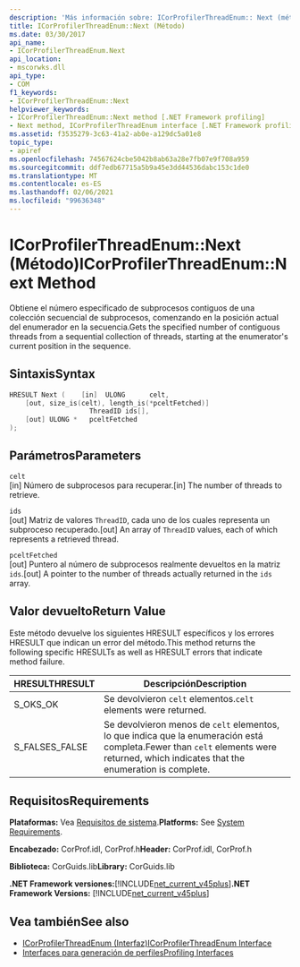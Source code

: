 ```yaml
---
description: 'Más información sobre: ICorProfilerThreadEnum:: Next (método)'
title: ICorProfilerThreadEnum::Next (Método)
ms.date: 03/30/2017
api_name:
- ICorProfilerThreadEnum.Next
api_location:
- mscorwks.dll
api_type:
- COM
f1_keywords:
- ICorProfilerThreadEnum::Next
helpviewer_keywords:
- ICorProfilerThreadEnum::Next method [.NET Framework profiling]
- Next method, ICorProfilerThreadEnum interface [.NET Framework profiling]
ms.assetid: f3535279-3c63-41a2-ab0e-a129dc5a01e8
topic_type:
- apiref
ms.openlocfilehash: 74567624cbe5042b8ab63a28e7fb07e9f708a959
ms.sourcegitcommit: ddf7edb67715a5b9a45e3dd44536dabc153c1de0
ms.translationtype: MT
ms.contentlocale: es-ES
ms.lasthandoff: 02/06/2021
ms.locfileid: "99636348"
---
```

# <a name="icorprofilerthreadenumnext-method"></a><span data-ttu-id="14602-103">ICorProfilerThreadEnum::Next (Método)</span><span class="sxs-lookup"><span data-stu-id="14602-103">ICorProfilerThreadEnum::Next Method</span></span>

<span data-ttu-id="14602-104">Obtiene el número especificado de subprocesos contiguos de una colección secuencial de subprocesos, comenzando en la posición actual del enumerador en la secuencia.</span><span class="sxs-lookup"><span data-stu-id="14602-104">Gets the specified number of contiguous threads from a sequential collection of threads, starting at the enumerator's current position in the sequence.</span></span>  
  
## <a name="syntax"></a><span data-ttu-id="14602-105">Sintaxis</span><span class="sxs-lookup"><span data-stu-id="14602-105">Syntax</span></span>  
  
```cpp  
HRESULT Next (    [in]  ULONG      celt,  
    [out, size_is(celt), length_is(*pceltFetched)]  
                    ThreadID ids[],  
    [out] ULONG *   pceltFetched  
);  
```  
  
## <a name="parameters"></a><span data-ttu-id="14602-106">Parámetros</span><span class="sxs-lookup"><span data-stu-id="14602-106">Parameters</span></span>  

 `celt`  
 <span data-ttu-id="14602-107">[in] Número de subprocesos para recuperar.</span><span class="sxs-lookup"><span data-stu-id="14602-107">[in] The number of threads to retrieve.</span></span>  
  
 `ids`  
 <span data-ttu-id="14602-108">[out] Matriz de valores `ThreadID`, cada uno de los cuales representa un subproceso recuperado.</span><span class="sxs-lookup"><span data-stu-id="14602-108">[out] An array of `ThreadID` values, each of which represents a retrieved thread.</span></span>  
  
 `pceltFetched`  
 <span data-ttu-id="14602-109">[out] Puntero al número de subprocesos realmente devueltos en la matriz `ids`.</span><span class="sxs-lookup"><span data-stu-id="14602-109">[out] A pointer to the number of threads actually returned in the `ids` array.</span></span>  
  
## <a name="return-value"></a><span data-ttu-id="14602-110">Valor devuelto</span><span class="sxs-lookup"><span data-stu-id="14602-110">Return Value</span></span>  

 <span data-ttu-id="14602-111">Este método devuelve los siguientes HRESULT específicos y los errores HRESULT que indican un error del método.</span><span class="sxs-lookup"><span data-stu-id="14602-111">This method returns the following specific HRESULTs as well as HRESULT errors that indicate method failure.</span></span>  
  
|<span data-ttu-id="14602-112">HRESULT</span><span class="sxs-lookup"><span data-stu-id="14602-112">HRESULT</span></span>|<span data-ttu-id="14602-113">Descripción</span><span class="sxs-lookup"><span data-stu-id="14602-113">Description</span></span>|  
|-------------|-----------------|  
|<span data-ttu-id="14602-114">S_OK</span><span class="sxs-lookup"><span data-stu-id="14602-114">S_OK</span></span>|<span data-ttu-id="14602-115">Se devolvieron `celt` elementos.</span><span class="sxs-lookup"><span data-stu-id="14602-115">`celt` elements were returned.</span></span>|  
|<span data-ttu-id="14602-116">S_FALSE</span><span class="sxs-lookup"><span data-stu-id="14602-116">S_FALSE</span></span>|<span data-ttu-id="14602-117">Se devolvieron menos de `celt` elementos, lo que indica que la enumeración está completa.</span><span class="sxs-lookup"><span data-stu-id="14602-117">Fewer than `celt` elements were returned, which indicates that the enumeration is complete.</span></span>|  
  
## <a name="requirements"></a><span data-ttu-id="14602-118">Requisitos</span><span class="sxs-lookup"><span data-stu-id="14602-118">Requirements</span></span>  

 <span data-ttu-id="14602-119">**Plataformas:** Vea [Requisitos de sistema](../../get-started/system-requirements.md).</span><span class="sxs-lookup"><span data-stu-id="14602-119">**Platforms:** See [System Requirements](../../get-started/system-requirements.md).</span></span>  
  
 <span data-ttu-id="14602-120">**Encabezado:** CorProf.idl, CorProf.h</span><span class="sxs-lookup"><span data-stu-id="14602-120">**Header:** CorProf.idl, CorProf.h</span></span>  
  
 <span data-ttu-id="14602-121">**Biblioteca:** CorGuids.lib</span><span class="sxs-lookup"><span data-stu-id="14602-121">**Library:** CorGuids.lib</span></span>  
  
 <span data-ttu-id="14602-122">**.NET Framework versiones:**[!INCLUDE[net_current_v45plus](../../../../includes/net-current-v45plus-md.md)]</span><span class="sxs-lookup"><span data-stu-id="14602-122">**.NET Framework Versions:** [!INCLUDE[net_current_v45plus](../../../../includes/net-current-v45plus-md.md)]</span></span>  
  
## <a name="see-also"></a><span data-ttu-id="14602-123">Vea también</span><span class="sxs-lookup"><span data-stu-id="14602-123">See also</span></span>

- [<span data-ttu-id="14602-124">ICorProfilerThreadEnum (Interfaz)</span><span class="sxs-lookup"><span data-stu-id="14602-124">ICorProfilerThreadEnum Interface</span></span>](icorprofilerthreadenum-interface.md)
- [<span data-ttu-id="14602-125">Interfaces para generación de perfiles</span><span class="sxs-lookup"><span data-stu-id="14602-125">Profiling Interfaces</span></span>](profiling-interfaces.md)
